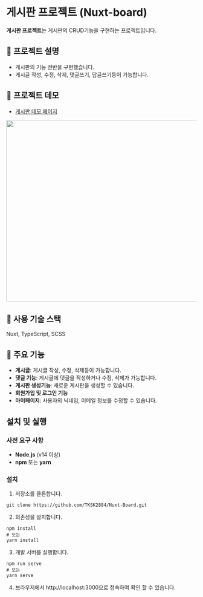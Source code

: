 # 게시판 프로젝트 (Nuxt-board)
**게시판 프로젝트**는 게시판의 CRUD기능을 구현하는 프로젝트입니다.

## 📄 프로젝트 설명
- 게시판의 기능 전반을 구현했습니다.
- 게시글 작성, 수정, 삭제, 댓글쓰기, 답글쓰기등이 가능합니다.
## 🚀 프로젝트 데모
- [게시판 데모 페이지](https://nuxt-board.highground.kr/)

<img src="https://github.com/user-attachments/assets/5e5d8c3c-17db-4be5-9998-fcd4f973b020" width="800px" height="480px">

## 🔧 사용 기술 스택
Nuxt, TypeScript, SCSS

## 📌 주요 기능
- **게시글**: 게시글 작성, 수정, 삭제등이 가능합니다.
- **댓글 기능**: 게시글에 댓글을 작성하거나 수정, 삭제가 가능합니다.
- **게시판 생성기능**: 새로운 게시판을 생성할 수 있습니다.
- **회원가입 및 로그인 기능**
- **마이페이지**: 사용자의 닉네임, 이메일 정보를 수정할 수 있습니다.
## 설치 및 실행

### 사전 요구 사항
- **Node.js** (v14 이상)
- **npm** 또는 **yarn**

### 설치

1. 저장소를 클론합니다.
```
git clone https://github.com/TKSK2884/Nuxt-Board.git
```

2. 의존성을 설치합니다.
```
npm install
# 또는
yarn install
```

3. 개발 서버를 실행합니다.
```
npm run serve
# 또는
yarn serve
```
4. 브라우저에서 http://localhost:3000으로 접속하여 확인 할 수 있습니다.
